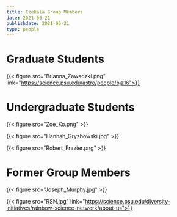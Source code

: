```yaml
---
title: Czekala Group Members
date: 2021-06-21
publishdate: 2021-06-21
type: people
---
```




# Graduate Students

{{< figure src="Brianna_Zawadzki.png" link="https://science.psu.edu/astro/people/bjz16">}}

# Undergraduate Students

{{< figure src="Zoe_Ko.png" >}}

{{< figure src="Hannah_Gryzbowski.jpg" >}}

{{< figure src="Robert_Frazier.png" >}}

# Former Group Members

{{< figure src="Joseph_Murphy.jpg" >}}

{{< figure src="RSN.jpg" link="https://science.psu.edu/diversity-initiatives/rainbow-science-network/about-us">}}